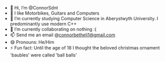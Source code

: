 - 👋 Hi, I’m @ConnorSdnt
- 👀 I like Motorbikes, Guitars and Computers 
- 🌱 I’m currently studying Computer Science in Aberystwyth University. I predominantly use modern C++ 
- 💞️ I’m currently collaborating on nothing  :( 
- 📫 Send me an email @connorbethelj1@gmail.com 
- 😄 Pronouns: He/Him
- ⚡ Fun fact: Until the age of 18 I thought the beloved christmas ornament 'baubles' were called 'ball balls'
